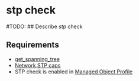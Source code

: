 # stp check

#TODO: ## Describe *stp* check

## Requirements

* [get_spanning_tree](../../../dev/scripts/get_spanning_tree.md)
* [Network STP caps](../../../reference/caps/network/stp.md)
* STP check is enabled in [Managed Object Profile](../../../reference/concepts/managed-object-profile/index.md)

